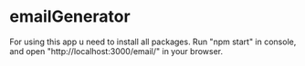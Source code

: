 # emailGenerator
For  using this app u need  to install all packages. Run "npm start" in console, and open "http://localhost:3000/email/" in your browser.
